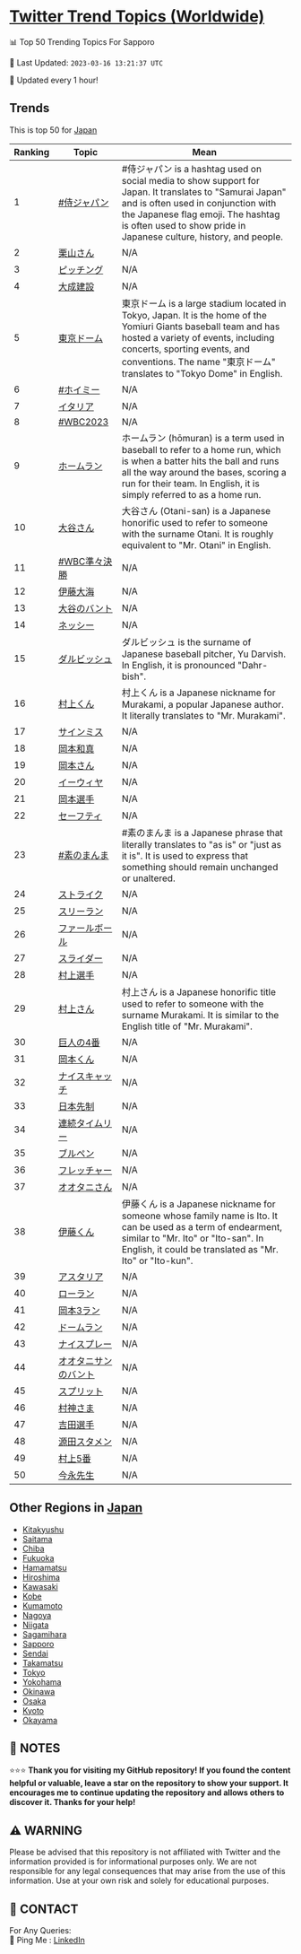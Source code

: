 [Twitter Trend Topics (Worldwide)](https://github.com/ErcinDedeoglu/Twitter-Trend-Topics)
==========


📊 Top 50 Trending Topics For Sapporo

📆 Last Updated: `2023-03-16 13:21:37 UTC`

🔧 Updated every 1 hour!


## Trends

This is top 50 for [Japan](</Japan>)

| Ranking | Topic | Mean |
| ------- | ------------ | ------------ |
| 1 | [#侍ジャパン](http://twitter.com/search?q=%23%e4%be%8d%e3%82%b8%e3%83%a3%e3%83%91%e3%83%b3) | #侍ジャパン is a hashtag used on social media to show support for Japan. It translates to "Samurai Japan" and is often used in conjunction with the Japanese flag emoji. The hashtag is often used to show pride in Japanese culture, history, and people. |
| 2 | [栗山さん](http://twitter.com/search?q=%e6%a0%97%e5%b1%b1%e3%81%95%e3%82%93) | N/A |
| 3 | [ピッチング](http://twitter.com/search?q=%e3%83%94%e3%83%83%e3%83%81%e3%83%b3%e3%82%b0) | N/A |
| 4 | [大成建設](http://twitter.com/search?q=%e5%a4%a7%e6%88%90%e5%bb%ba%e8%a8%ad) | N/A |
| 5 | [東京ドーム](http://twitter.com/search?q=%e6%9d%b1%e4%ba%ac%e3%83%89%e3%83%bc%e3%83%a0) | 東京ドーム is a large stadium located in Tokyo, Japan. It is the home of the Yomiuri Giants baseball team and has hosted a variety of events, including concerts, sporting events, and conventions. The name "東京ドーム" translates to "Tokyo Dome" in English. |
| 6 | [#ホイミー](http://twitter.com/search?q=%23%e3%83%9b%e3%82%a4%e3%83%9f%e3%83%bc) | N/A |
| 7 | [イタリア](http://twitter.com/search?q=%e3%82%a4%e3%82%bf%e3%83%aa%e3%82%a2) | N/A |
| 8 | [#WBC2023](http://twitter.com/search?q=%23WBC2023) | N/A |
| 9 | [ホームラン](http://twitter.com/search?q=%e3%83%9b%e3%83%bc%e3%83%a0%e3%83%a9%e3%83%b3) | ホームラン (hōmuran) is a term used in baseball to refer to a home run, which is when a batter hits the ball and runs all the way around the bases, scoring a run for their team. In English, it is simply referred to as a home run. |
| 10 | [大谷さん](http://twitter.com/search?q=%e5%a4%a7%e8%b0%b7%e3%81%95%e3%82%93) | 大谷さん (Otani-san) is a Japanese honorific used to refer to someone with the surname Otani. It is roughly equivalent to "Mr. Otani" in English. |
| 11 | [#WBC準々決勝](http://twitter.com/search?q=%23WBC%e6%ba%96%e3%80%85%e6%b1%ba%e5%8b%9d) | N/A |
| 12 | [伊藤大海](http://twitter.com/search?q=%e4%bc%8a%e8%97%a4%e5%a4%a7%e6%b5%b7) | N/A |
| 13 | [大谷のバント](http://twitter.com/search?q=%e5%a4%a7%e8%b0%b7%e3%81%ae%e3%83%90%e3%83%b3%e3%83%88) | N/A |
| 14 | [ネッシー](http://twitter.com/search?q=%e3%83%8d%e3%83%83%e3%82%b7%e3%83%bc) | N/A |
| 15 | [ダルビッシュ](http://twitter.com/search?q=%e3%83%80%e3%83%ab%e3%83%93%e3%83%83%e3%82%b7%e3%83%a5) | ダルビッシュ is the surname of Japanese baseball pitcher, Yu Darvish. In English, it is pronounced "Dahr-bish". |
| 16 | [村上くん](http://twitter.com/search?q=%e6%9d%91%e4%b8%8a%e3%81%8f%e3%82%93) | 村上くん is a Japanese nickname for Murakami, a popular Japanese author. It literally translates to "Mr. Murakami". |
| 17 | [サインミス](http://twitter.com/search?q=%e3%82%b5%e3%82%a4%e3%83%b3%e3%83%9f%e3%82%b9) | N/A |
| 18 | [岡本和真](http://twitter.com/search?q=%e5%b2%a1%e6%9c%ac%e5%92%8c%e7%9c%9f) | N/A |
| 19 | [岡本さん](http://twitter.com/search?q=%e5%b2%a1%e6%9c%ac%e3%81%95%e3%82%93) | N/A |
| 20 | [イーウィヤ](http://twitter.com/search?q=%e3%82%a4%e3%83%bc%e3%82%a6%e3%82%a3%e3%83%a4) | N/A |
| 21 | [岡本選手](http://twitter.com/search?q=%e5%b2%a1%e6%9c%ac%e9%81%b8%e6%89%8b) | N/A |
| 22 | [セーフティ](http://twitter.com/search?q=%e3%82%bb%e3%83%bc%e3%83%95%e3%83%86%e3%82%a3) | N/A |
| 23 | [#素のまんま](http://twitter.com/search?q=%23%e7%b4%a0%e3%81%ae%e3%81%be%e3%82%93%e3%81%be) | #素のまんま is a Japanese phrase that literally translates to "as is" or "just as it is". It is used to express that something should remain unchanged or unaltered. |
| 24 | [ストライク](http://twitter.com/search?q=%e3%82%b9%e3%83%88%e3%83%a9%e3%82%a4%e3%82%af) | N/A |
| 25 | [スリーラン](http://twitter.com/search?q=%e3%82%b9%e3%83%aa%e3%83%bc%e3%83%a9%e3%83%b3) | N/A |
| 26 | [ファールボール](http://twitter.com/search?q=%e3%83%95%e3%82%a1%e3%83%bc%e3%83%ab%e3%83%9c%e3%83%bc%e3%83%ab) | N/A |
| 27 | [スライダー](http://twitter.com/search?q=%e3%82%b9%e3%83%a9%e3%82%a4%e3%83%80%e3%83%bc) | N/A |
| 28 | [村上選手](http://twitter.com/search?q=%e6%9d%91%e4%b8%8a%e9%81%b8%e6%89%8b) | N/A |
| 29 | [村上さん](http://twitter.com/search?q=%e6%9d%91%e4%b8%8a%e3%81%95%e3%82%93) | 村上さん is a Japanese honorific title used to refer to someone with the surname Murakami. It is similar to the English title of "Mr. Murakami". |
| 30 | [巨人の4番](http://twitter.com/search?q=%e5%b7%a8%e4%ba%ba%e3%81%ae4%e7%95%aa) | N/A |
| 31 | [岡本くん](http://twitter.com/search?q=%e5%b2%a1%e6%9c%ac%e3%81%8f%e3%82%93) | N/A |
| 32 | [ナイスキャッチ](http://twitter.com/search?q=%e3%83%8a%e3%82%a4%e3%82%b9%e3%82%ad%e3%83%a3%e3%83%83%e3%83%81) | N/A |
| 33 | [日本先制](http://twitter.com/search?q=%e6%97%a5%e6%9c%ac%e5%85%88%e5%88%b6) | N/A |
| 34 | [連続タイムリー](http://twitter.com/search?q=%e9%80%a3%e7%b6%9a%e3%82%bf%e3%82%a4%e3%83%a0%e3%83%aa%e3%83%bc) | N/A |
| 35 | [ブルペン](http://twitter.com/search?q=%e3%83%96%e3%83%ab%e3%83%9a%e3%83%b3) | N/A |
| 36 | [フレッチャー](http://twitter.com/search?q=%e3%83%95%e3%83%ac%e3%83%83%e3%83%81%e3%83%a3%e3%83%bc) | N/A |
| 37 | [オオタニさん](http://twitter.com/search?q=%e3%82%aa%e3%82%aa%e3%82%bf%e3%83%8b%e3%81%95%e3%82%93) | N/A |
| 38 | [伊藤くん](http://twitter.com/search?q=%e4%bc%8a%e8%97%a4%e3%81%8f%e3%82%93) | 伊藤くん is a Japanese nickname for someone whose family name is Ito. It can be used as a term of endearment, similar to "Mr. Ito" or "Ito-san". In English, it could be translated as "Mr. Ito" or "Ito-kun". |
| 39 | [アスタリア](http://twitter.com/search?q=%e3%82%a2%e3%82%b9%e3%82%bf%e3%83%aa%e3%82%a2) | N/A |
| 40 | [ローラン](http://twitter.com/search?q=%e3%83%ad%e3%83%bc%e3%83%a9%e3%83%b3) | N/A |
| 41 | [岡本3ラン](http://twitter.com/search?q=%e5%b2%a1%e6%9c%ac3%e3%83%a9%e3%83%b3) | N/A |
| 42 | [ドームラン](http://twitter.com/search?q=%e3%83%89%e3%83%bc%e3%83%a0%e3%83%a9%e3%83%b3) | N/A |
| 43 | [ナイスプレー](http://twitter.com/search?q=%e3%83%8a%e3%82%a4%e3%82%b9%e3%83%97%e3%83%ac%e3%83%bc) | N/A |
| 44 | [オオタニサンのバント](http://twitter.com/search?q=%e3%82%aa%e3%82%aa%e3%82%bf%e3%83%8b%e3%82%b5%e3%83%b3%e3%81%ae%e3%83%90%e3%83%b3%e3%83%88) | N/A |
| 45 | [スプリット](http://twitter.com/search?q=%e3%82%b9%e3%83%97%e3%83%aa%e3%83%83%e3%83%88) | N/A |
| 46 | [村神さま](http://twitter.com/search?q=%e6%9d%91%e7%a5%9e%e3%81%95%e3%81%be) | N/A |
| 47 | [吉田選手](http://twitter.com/search?q=%e5%90%89%e7%94%b0%e9%81%b8%e6%89%8b) | N/A |
| 48 | [源田スタメン](http://twitter.com/search?q=%e6%ba%90%e7%94%b0%e3%82%b9%e3%82%bf%e3%83%a1%e3%83%b3) | N/A |
| 49 | [村上5番](http://twitter.com/search?q=%e6%9d%91%e4%b8%8a5%e7%95%aa) | N/A |
| 50 | [今永先生](http://twitter.com/search?q=%e4%bb%8a%e6%b0%b8%e5%85%88%e7%94%9f) | N/A |



## Other Regions in [Japan](</Japan>)

* [Kitakyushu](</Japan/Kitakyushu.md>)
* [Saitama](</Japan/Saitama.md>)
* [Chiba](</Japan/Chiba.md>)
* [Fukuoka](</Japan/Fukuoka.md>)
* [Hamamatsu](</Japan/Hamamatsu.md>)
* [Hiroshima](</Japan/Hiroshima.md>)
* [Kawasaki](</Japan/Kawasaki.md>)
* [Kobe](</Japan/Kobe.md>)
* [Kumamoto](</Japan/Kumamoto.md>)
* [Nagoya](</Japan/Nagoya.md>)
* [Niigata](</Japan/Niigata.md>)
* [Sagamihara](</Japan/Sagamihara.md>)
* [Sapporo](</Japan/Sapporo.md>)
* [Sendai](</Japan/Sendai.md>)
* [Takamatsu](</Japan/Takamatsu.md>)
* [Tokyo](</Japan/Tokyo.md>)
* [Yokohama](</Japan/Yokohama.md>)
* [Okinawa](</Japan/Okinawa.md>)
* [Osaka](</Japan/Osaka.md>)
* [Kyoto](</Japan/Kyoto.md>)
* [Okayama](</Japan/Okayama.md>)



## 📝 NOTES

⭐⭐⭐ **Thank you for visiting my GitHub repository! If you found the content helpful or valuable, leave a star on the repository to show your support. It encourages me to continue updating the repository and allows others to discover it. Thanks for your help!**


## ⚠️ WARNING

Please be advised that this repository is not affiliated with Twitter and the information provided is for informational purposes only. We are not responsible for any legal consequences that may arise from the use of this information. Use at your own risk and solely for educational purposes.


## 📨 CONTACT

 For Any Queries:  
            🏓 Ping Me : [LinkedIn](https://www.linkedin.com/in/ercindedeoglu/)
